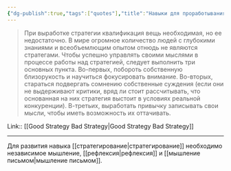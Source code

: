```yaml
---
{"dg-publish":true,"tags":["quotes"],"title":"Навыки для проработывания стратегий","date":"2022-08-13T18:06:48+03:00","modified_at":"2022-08-14T09:57:54+03:00","permalink":"/quotes/202208131806/","dgHomeLink":false,"dgPassFrontmatter":true}
---
```



> При выработке стратегии квалификация вещь необходимая, но ее недостаточно. В мире огромное количество людей с глубокими знаниями и всеобъемлющим опытом отнюдь не являются стратегами. Чтобы успешно управлять своими мыслями в процессе работы над стратегией, следует выполнить три основных пункта. Во-первых, побороть собственную близорукость и научиться фокусировать внимание. Во-вторых, стараться подвергать сомнению собственные суждения (если они не выдерживают критики, вряд ли стоит рассчитывать, что основанная на них стратегия выстоит в условиях реальной конкуренции). В-третьих, выработать привычку записывать свои мысли, чтобы иметь возможность их оттачивать.

Link:: [[Good Strategy Bad Strategy|Good Strategy Bad Strategy]]

---

Для развития навыка [[стратегирование|стратегирование]] необходимо независимое мышление, [[рефлексия|рефлексия]] и [[мышление письмом|мышление письмом]].
